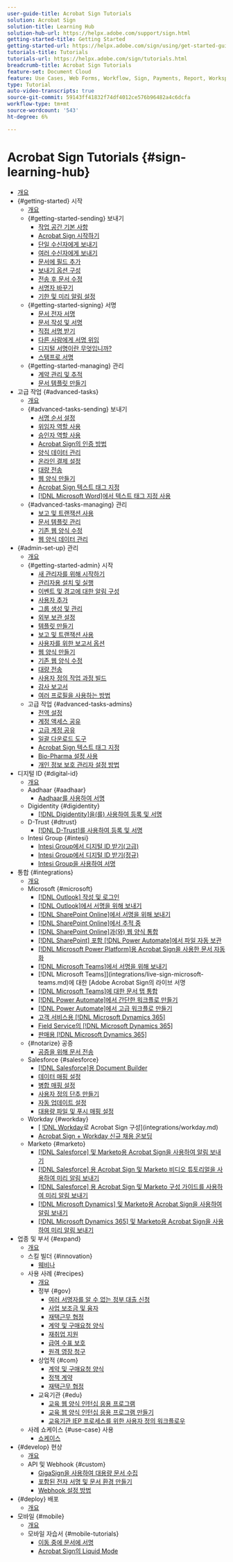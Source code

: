 ```yaml
---
user-guide-title: Acrobat Sign Tutorials
solution: Acrobat Sign
solution-title: Learning Hub
solution-hub-url: https://helpx.adobe.com/support/sign.html
getting-started-title: Getting Started
getting-started-url: https://helpx.adobe.com/sign/using/get-started-guide.html
tutorials-title: Tutorials
tutorials-url: https://helpx.adobe.com/sign/tutorials.html
breadcrumb-title: Acrobat Sign Tutorials
feature-set: Document Cloud
feature: Use Cases, Web Forms, Workflow, Sign, Payments, Report, Workspace, Deadline, Administration, Digital ID, Form, Integrations, Mobile, Skill Builder
type: Tutorial
auto-video-transcripts: true
source-git-commit: 59143ff41832f74df4012ce576b96482a4c6dcfa
workflow-type: tm+mt
source-wordcount: '543'
ht-degree: 6%

---
```



# Acrobat Sign Tutorials {#sign-learning-hub}

+ [개요](overview.md)
+ {#getting-started} 시작
   + [개요](sign-beginner-tutorials/beginner-users-overview.md)
   + {#getting-started-sending} 보내기
      + [작업 공간 기본 사항](sign-beginner-tutorials/quick-tour.md)
      + [Acrobat Sign 시작하기](sign-beginner-tutorials/new-sender.md)
      + [단일 수신자에게 보내기](sign-beginner-tutorials/send-to-single-recipient.md)
      + [여러 수신자에게 보내기](sign-beginner-tutorials/send-to-multiple-recipients.md)
      + [문서에 필드 추가](sign-beginner-tutorials/adding-fields.md)
      + [보내기 옵션 구성](sign-beginner-tutorials/sending-options.md)
      + [전송 후 문서 수정](sign-beginner-tutorials/modify-in-flight.md)
      + [서명자 바꾸기](sign-beginner-tutorials/replace-signer.md)
      + [기한 및 미리 알림 설정](sign-beginner-tutorials/set-deadlines-reminders.md)
   + {#getting-started-signing} 서명
      + [문서 전자 서명](sign-beginner-tutorials/electronically-sign-a-document.md)
      + [문서 작성 및 서명](sign-beginner-tutorials/fill-and-sign.md)
      + [직접 서명 받기](sign-beginner-tutorials/sign-in-person.md)
      + [다른 사람에게 서명 위임](sign-beginner-tutorials/delegate-signing.md)
      + [디지털 서명이란 무엇입니까?](sign-beginner-tutorials/sign-with-a-digital-signature.md)
      + [스탬프로 서명](sign-beginner-tutorials/sign-with-a-stamp.md)
   + {#getting-started-managing} 관리
      + [계약 관리 및 추적](sign-beginner-tutorials/manage-and-track.md)
      + [문서 템플릿 만들기](https://experienceleague.adobe.com/docs/document-cloud-learn/sign-learning-hub/admin-set-up/getting-started-admin/create-a-template.html)
+ 고급 작업 {#advanced-tasks}
   + [개요](sign-advanced-users/advanced-users-overview.md)
   + {#advanced-tasks-sending} 보내기
      + [서명 순서 설정](sign-advanced-users/setting-up-routing.md)
      + [위임자 역할 사용](sign-advanced-users/delegate-signature.md)
      + [승인자 역할 사용](sign-advanced-users/add-an-approver.md)
      + [Acrobat Sign의 인증 방법](sign-advanced-users/authentication-methods.md)
      + [양식 데이터 관리](sign-advanced-users/manage-form-data.md)
      + [온라인 결제 설정](sign-advanced-users/set-up-online-payments.md)
      + [대량 전송](https://experienceleague.adobe.com/docs/document-cloud-learn/sign-learning-hub/admin-set-up/getting-started-admin/megasign.html)
      + [웹 양식 만들기](https://experienceleague.adobe.com/docs/document-cloud-learn/sign-learning-hub/admin-set-up/getting-started-admin/webform.html)
      + [Acrobat Sign 텍스트 태그 지정](https://experienceleague.adobe.com/docs/document-cloud-learn/sign-learning-hub/admin-set-up/advanced-tasks-admins/adobe-sign-text-tagging.html)
      + [ [!DNL Microsoft Word]에서 텍스트 태그 지정 사용](sign-advanced-users/text-tagging-word.md)
   + {#advanced-tasks-managing} 관리
      + [보고 및 트랜잭션 사용](sign-advanced-users/creating-a-report.md)
      + [문서 템플릿 관리](sign-advanced-users/edit-a-template.md)
      + [기존 웹 양식 수정](sign-advanced-users/modify-webform.md)
      + [웹 양식 데이터 관리](sign-advanced-users/manage-webform-data.md)
+ {#admin-set-up} 관리
   + [개요](admin/intro-admin-overview.md)
   + {#getting-started-admin} 시작
      + [새 관리자를 위해 시작하기](admin/get-started-admin.md)
      + [관리자용 설치 및 실행](admin/up-and-running-admin.md)
      + [이벤트 및 경고에 대한 알림 구성](admin/set-up-shared-events-and-alert.md)
      + [사용자 추가](admin/add-users-to-your-account.md)
      + [그룹 생성 및 관리](admin/create-and-manage-groups.md)
      + [외부 보관 설정](admin/set-up-your-external-archive.md)
      + [템플릿 만들기](sign-advanced-users/create-a-template.md)
      + [보고 및 트랜잭션 사용](https://experienceleague.adobe.com/en/docs/document-cloud-learn/sign-learning-hub/advanced-tasks/advanced-tasks-managing/creating-a-report)
      + [사용자를 위한 보고서 옵션](admin/report-options.md)
      + [웹 양식 만들기](sign-advanced-users/webform.md)
      + [기존 웹 양식 수정](https://experienceleague.adobe.com/docs/document-cloud-learn/sign-learning-hub/advanced-tasks/advanced-tasks-managing/modify-webform.html)
      + [대량 전송](sign-advanced-users/megasign.md)
      + [사용자 정의 작업 과정 빌드](admin/building-a-custom-workflow.md)
      + [감사 보고서](admin/audit-reports.md)
      + [여러 프로필을 사용하는 방법](admin/multiple-profiles.md)
   + 고급 작업 {#advanced-tasks-admins}
      + [전역 설정](admin/learn-about-global-settings.md)
      + [계정 액세스 공유](admin/share-account-access.md)
      + [고급 계정 공유](admin/advanced-account-sharing.md)
      + [일괄 다운로드 도구](admin/bulk-download-tool.md)
      + [Acrobat Sign 텍스트 태그 지정](sign-advanced-users/adobe-sign-text-tagging.md)
      + [Bio-Pharma 설정 사용](admin/use-bio-pharma-settings.md)
      + [개인 정보 보호 관리자 설정 방법](admin/privacy.md)
+ 디지털 ID {#digital-id}
   + [개요](digitalid/digitalid-overview.md)
   + Aadhaar {#aadhaar}
      + [Aadhaar를 사용하여 서명](digitalid/aadhaar-sign.md)
   + Digidentity {#digidentity}
      + [ [!DNL Digidentity]을(를) 사용하여 등록 및 서명](digitalid/digidentity-sign.md)
   + D-Trust {#dtrust}
      + [[!DNL D-Trust]를 사용하여 등록 및 서명](digitalid/d-trust.md)
   + Intesi Group {#intesi}
      + [Intesi Group에서 디지털 ID 받기(고급)](digitalid/intesi-advanced.md)
      + [Intesi Group에서 디지털 ID 받기(정규)](digitalid/intesi-qualified.md)
      + [Intesi Group을 사용하여 서명](digitalid/intesi-sign.md)
+ 통합 {#integrations}
   + [개요](integrations/integrations-overview.md)
   + Microsoft {#microsoft}
      + [ [!DNL Outlook] 작성 및 로그인](integrations/fill-and-sign-doc-microsoft-outlook.md)
      + [ [!DNL Outlook]에서 서명을 위해 보내기](integrations/send-for-signature-with-outlook.md)
      + [ [!DNL SharePoint Online]에서 서명을 위해 보내기](integrations/send-for-signature-with-sharepoint-online.md)
      + [ [!DNL SharePoint Online]에서 추적 중](integrations/track-an-agreement-with-sharepoint-online.md)
      + [ [!DNL SharePoint Online]과(와) 웹 양식 통합](integrations/integrate-web-form-sharepoint-online.md)
      + [ [!DNL SharePoint] 포함 [!DNL Power Automate]에서 파일 자동 보관](integrations/auto-archive-sharepoint-power-automate.md)
      + [ [!DNL Microsoft Power Platform]용 Acrobat Sign을 사용한 문서 자동화](integrations/documentautomation.md)
      + [ [!DNL Microsoft Teams]에서 서명을 위해 보내기](integrations/adobe-sign-teams-mortgage.md)
      +  [!DNL Microsoft Teams]](integrations/live-sign-microsoft-teams.md)에 대한 [Adobe Acrobat Sign의 라이브 서명
      + [ [!DNL Microsoft Teams]에 대한 문서 탭 통합](integrations/acrobat-sign-teams-documents-tab.md)
      + [ [!DNL Power Automate]에서 간단한 워크플로 만들기](integrations/simple-workflow-power-automate.md)
      + [ [!DNL Power Automate]에서 고급 워크플로 만들기](integrations/advanced-workflow-power-automate.md)
      + [고객 서비스용 [!DNL Microsoft Dynamics 365]](integrations/dynamics-customer-service.md)
      + [Field Service의 [!DNL Microsoft Dynamics 365]](integrations/dynamics-field-service.md)
      + [판매용 [!DNL Microsoft Dynamics 365]](integrations/dynamics-sales.md)
   + {#notarize} 공증
      + [공증을 위해 문서 전송](integrations/send-document-notarize.md)
   + Salesforce {#salesforce}
      + [ [!DNL Salesforce]용 Document Builder](integrations/create-an-agreement-template.md)
      + [데이터 매핑 설정](integrations/set-up-data-mapping.md)
      + [병합 매핑 설정](integrations/set-up-merging-map.md)
      + [사용자 정의 단추 만들기](integrations/create-a-custom-button.md)
      + [자동 업데이트 설정](integrations/salesforce-automatic-updates.md)
      + [대용량 파일 및 푸시 매핑 설정](integrations/salesforce-large-files.md)
   + Workday {#workday}
      + [ [!DNL Workday](으)로 Acrobat Sign 구성](integrations/workday.md)
      + [Acrobat Sign + Workday 신규 채용 온보딩](integrations/acrobat-sign-workday-onboarding.md)
   + Marketo {#marketo}
      + [ [!DNL Salesforce] 및 Marketo용 Acrobat Sign을 사용하여 알림 보내기](integrations/marketo-salesforce-sms.md)
      + [ [!DNL Salesforce] 용 Acrobat Sign 및 Marketo 비디오 튜토리얼을 사용하여 미리 알림 보내기](integrations/marketo-salesforce-reminder-video.md)
      + [ [!DNL Salesforce] 용 Acrobat Sign 및 Marketo 구성 가이드를 사용하여 미리 알림 보내기](integrations/marketo-salesforce-reminder.md)
      + [ [!DNL Microsoft Dynamics] 및 Marketo용 Acrobat Sign을 사용하여 알림 보내기](integrations/marketo-dynamics-sms.md)
      + [ [!DNL Microsoft Dynamics 365] 및 Marketo용 Acrobat Sign을 사용하여 미리 알림 보내기](integrations/marketo-dynamics-reminder.md)
+ 업종 및 부서 {#expand}
   + [개요](sign-usecase/expand-inspire-overview.md)
   + 스킬 빌더 {#innovation}
      + [웨비나](sign-usecase/innovation-series.md)
   + 사용 사례 {#recipes}
      + [개요](sign-usecase/recipes.md)
      + 정부 {#gov}
         + [여러 서명자를 알 수 없는 정부 대출 신청](sign-usecase/webform-multiple-signers.md)
         + [사업 보조금 및 융자](sign-usecase/usecasegovgrants.md)
         + [재택근무 협정](sign-usecase/usecasegovtelework.md)
         + [계약 및 구매요청 양식](sign-usecase/usecasegovcontracts.md)
         + [재취업 지원](sign-usecase/usecasegovreemployment.md)
         + [급여 수표 보호](sign-usecase/usecasegovpaycheck.md)
         + [원격 영장 청구](sign-usecase/usecasegovremote.md)
      + 상업적 {#com}
         + [계약 및 구매요청 양식](sign-usecase/usecasecomcontracts.md)
         + [정책 계약](sign-usecase/usecasecompolicy.md)
         + [재택근무 협정](sign-usecase/usecasecomtelework.md)
      + 교육기관 {#edu}
         + [교육 웹 양식 인턴십 응용 프로그램](sign-usecase/usecase-edu-intern.md)
         + [교육 웹 양식 인턴십 응용 프로그램 만들기](sign-usecase/usecase-edu-intern-create.md)
         + [교육기관 IEP 프로세스를 위한 사용자 정의 워크플로우](sign-usecase/usecase-edu-iep.md)
   + 사례 쇼케이스 {#use-case} 사용
      + [쇼케이스](sign-usecase/use-case-showcase.md)
+ {#develop} 현상
   + [개요](develop/develop-overview.md)
   + API 및 Webhook {#custom}
      + [GigaSign을 사용하여 대용량 문서 수집](develop/gigasign.md)
      + [포함된 전자 서명 및 문서 환경 만들기](develop/embeddedesignature.md)
      + [Webhook 설정 방법](develop/webhooks.md)
+ {#deploy} 배포
   + [개요](deploy-overview.md)
+ 모바일 {#mobile}
   + [개요](mobile/mobile-overview.md)
   + 모바일 자습서 {#mobile-tutorials}
      + [이동 중에 문서에 서명](mobile/sign-mobile.md)
      + [Acrobat Sign의 Liquid Mode](mobile/liquidmode.md)
